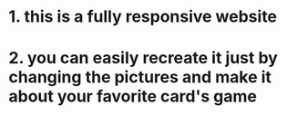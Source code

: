 # 1. this is a fully responsive website
# 2. you can easily recreate it just by changing the pictures and make it about your favorite card's game
